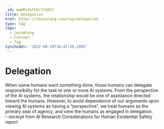 ```yaml
---
_id: mwKRsZuFbGr7tA5h7
title: Delegation
href: https://lesswrong.com/tag/delegation
type: tag
tags:
  - LessWrong
  - Concept
  - Tag
synchedAt: '2022-08-29T10:47:29.299Z'
---
```

# Delegation

When some humans want something done, those humans can delegate responsibility for the task to one or more AI systems. From the perspective of the AI systems, the relationship would be one of assistance directed toward the humans. However, to avoid dependence of our arguments upon viewing AI systems as having a “perspective”, we treat humans as the primary seat of agency, and view the humans as engaged in delegation.  
– excerpt from AI Research Considerations for Human Existential Safety report